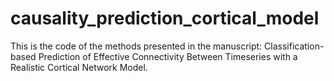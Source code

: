 # causality_prediction_cortical_model

This is the code of the methods presented in the manuscript: Classification-based Prediction of Effective Connectivity Between Timeseries with a Realistic Cortical Network Model.

